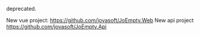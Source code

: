 deprecated.

New vue project: https://github.com/jovasoft/JoEmpty.Web
New api project https://github.com/jovasoft/JoEmpty.Api
